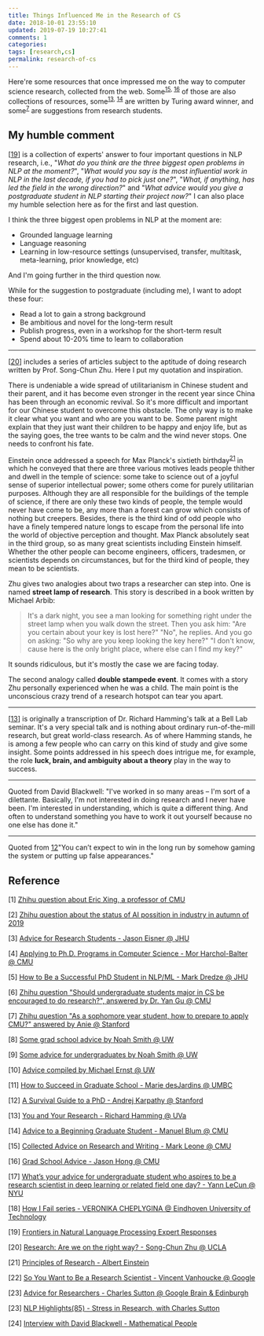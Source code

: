 ```yaml
---
title: Things Influenced Me in the Research of CS
date: 2018-10-01 23:55:10
updated: 2019-07-19 10:27:41
comments: 1
categories: 
tags: [research,cs]
permalink: research-of-cs
---
```


Here're some resources that once impressed me on the way to computer science research, collected from the web. Some<sup>[15](#footnote15), [16](#footnote16)</sup> of those are also collections of resources, some<sup>[13](#footnote13), [14](#footnote14)</sup> are written by Turing award winner, and some<sup>[7](#footnote7)</sup> are suggestions from research students.

## My humble comment

[[19](#footnote19)] is a collection of experts' answer to four important questions in NLP research, i.e., "*What do you think are the three biggest open problems in NLP at the moment?*", "*What would you say is the most influential work in NLP in the last decade, if you had to pick just one?*", "*What, if anything, has led the field in the wrong direction?*" and "*What advice would you give a postgraduate student in NLP starting their project now?*" I can also place my humble selection here as for the first and last question.

I think the three biggest open problems in NLP at the moment are:
- Grounded language learning
- Language reasoning
- Learning in low-resource settings (unsupervised, transfer, multitask, meta-learning, prior knowledge, etc)

And I'm going further in the third question now.

While for the suggestion to postgraduate (including me), I want to adopt these four:
- Read a lot to gain a strong background
- Be ambitious and novel for the long-term result
- Publish progress, even in a workshop for the short-term result
- Spend about 10-20% time to learn to collaboration

----------

[[20](#footnote20)] includes a series of articles subject to the aptitude of doing research written by Prof. Song-Chun Zhu. Here I put my quotation and inspiration.

There is undeniable a wide spread of utilitarianism in Chinese student and their parent, and it has become even stronger in the recent year since China has been through an economic revival. So it's more difficult and important for our Chinese student to overcome this obstacle. The only way is to make it clear what you want and who are you want to be. Some parent might explain that they just want their children to be happy and enjoy life, but as the saying goes, the tree wants to be calm and the wind never stops. One needs to confront his fate.

Einstein once addressed a speech for Max Planck's sixtieth birthday<sup>[21](#footnote21)</sup> in which he conveyed that there are three various motives leads people thither and dwell in the temple of science: some take to science out of a joyful sense of superior intellectual power; some others come for purely utilitarian purposes. Although they are all responsible for the buildings of the temple of science, if there are only these two kinds of people, the temple would never have come to be, any more than a forest can grow which consists of nothing but creepers. Besides, there is the third kind of odd people who have a finely tempered nature longs to escape from the personal life into the world of objective perception and thought. Max Planck absolutely seat in the third group, so as many great scientists including Einstein himself. Whether the other people can become engineers, officers, tradesmen, or scientists depends on circumstances, but for the third kind of people, they mean to be scientists.

Zhu gives two analogies about two traps a researcher can step into. One is named **street lamp of research**. This story is described in a book written by Michael Arbib:

> It's a dark night, you see a man looking for something right under the street lamp when you walk down the street. Then you ask him: "Are you certain about your key is lost here?" "No", he replies. And you go on asking: "So why are you keep looking the key here?" "I don't know, cause here is the only bright place, where else can I find my key?"

It sounds ridiculous, but it's mostly the case we are facing today.

The second analogy called **double stampede event**. It comes with a story Zhu personally experienced when he was a child. The main point is the unconscious crazy trend of a research hotspot can tear you apart.

----------

[[13](#footnote13)] is originally a transcription of Dr. Richard Hamming's talk at a Bell Lab seminar. It's a very special talk and is nothing about ordinary run-of-the-mill research, but great world-class research. As of where Hamming stands, he is among a few people who can carry on this kind of study and give some insight. Some points addressed in his speech does intrigue me, for example, the role **luck, brain, and ambiguity about a theory** play in the way to success.

----------

Quoted from David Blackwell: "I've worked in so many areas – I'm sort of a dilettante. Basically, I'm not interested in doing research and I never have been. I'm interested in understanding, which is quite a different thing. And often to understand something you have to work it out yourself because no one else has done it."

----------

Quoted from [12](#footnote12)"You can’t expect to win in the long run by somehow gaming the system or putting up false appearances."

## Reference

[<a name="footnote1">1</a>] [Zhihu question about Eric Xing, a professor of CMU](https://www.zhihu.com/question/27844042)

[<a name="footnote2">2</a>] [Zhihu question about the status of AI possition in industry in autumn of 2019](https://www.zhihu.com/question/286925266)

[<a name="footnote3">3</a>] [Advice for Research Students - Jason Eisner @ JHU](http://www.cs.jhu.edu/~jason/advice/)

[<a name="footnote4">4</a>] [Applying to Ph.D. Programs in Computer Science - Mor Harchol-Balter @ CMU](http://www.cs.cmu.edu/~harchol/gradschooltalk.pdf)

[<a name="footnote5">5</a>] [How to Be a Successful PhD Student in NLP/ML - Mark Dredze @ JHU](http://www.cs.jhu.edu/~mdredze/publications/HowtoBeaSuccessfulPhDStudent.pdf)

[<a name="footnote6">6</a>] [Zhihu question "Should undergraduate students major in CS be encouraged to do research?", answered by Dr. Yan Gu @ CMU](https://www.zhihu.com/question/26035476/answer/31886316)

[<a name="footnote7">7</a>] [Zhihu question "As a sophomore year student, how to prepare to apply CMU?" answered by Anie @ Stanford](https://www.zhihu.com/question/32111172/answer/54844272)

[<a name="footnote8">8</a>] [Some grad school advice
by Noah Smith @ UW](https://homes.cs.washington.edu/~nasmith/advice.html)

[<a name="footnote9">9</a>] [Some advice for undergraduates
by Noah Smith @ UW](https://homes.cs.washington.edu/~nasmith/undergrads.html)

[<a name="footnote10">10</a>] [Advice compiled by Michael Ernst @ UW](https://homes.cs.washington.edu/~mernst/advice/)

[<a name="footnote11">11</a>] [How to Succeed in Graduate School - Marie desJardins @ UMBC](https://www.csee.umbc.edu/~mariedj/papers/advice-summary.html)

[<a name="footnote12">12</a>] [A Survival Guide to a PhD - Andrej Karpathy @ Stanford](http://karpathy.github.io/2016/09/07/phd/)

[<a name="footnote13">13</a>] [You and Your Research - Richard Hamming @ UVa](http://www.cs.virginia.edu/~robins/YouAndYourResearch.html)

[<a name="footnote14">14</a>] [Advice to a Beginning Graduate Student - Manuel Blum @ CMU](https://www.cs.cmu.edu/~mblum/research/pdf/grad.html#THINKING)

[<a name="footnote15">15</a>] [Collected Advice on Research and Writing - Mark Leone @ CMU](https://www.cs.cmu.edu/~mleone/how-to.html)

[<a name="footnote16">16</a>] [Grad School Advice - Jason Hong @ CMU](http://www.cs.cmu.edu/~jasonh/advice.html)

[<a name="footnote17">17</a>] [What’s your advice for undergraduate student who aspires to be a research scientist in deep learning or related field one day? - Yann LeCun @ NYU](https://www.quora.com/What%E2%80%99s-your-advice-for-undergraduate-student-who-aspires-to-be-a-research-scientist-in-deep-learning-or-related-field-one-day)

[<a name="footnote18">18</a>] [How I Fail series - VERONIKA CHEPLYGINA @ Eindhoven University of Technology ](https://veronikach.com/category/how-i-fail/)

[<a name="footnote19">19</a>] [Frontiers in Natural Language Processing Expert Responses](https://docs.google.com/document/d/18NoNdArdzDLJFQGBMVMsQ-iLOowP1XXDaSVRmYN0IyM/edit#)

[<a name="footnote20">20</a>] [Research: Are we on the right way? - Song-Chun Zhu @ UCLA](http://www.stat.ucla.edu/~sczhu/research_blog.html)

[<a name="footnote21">21</a>] [Principles of Research - Albert Einstein](https://www.site.uottawa.ca/~yymao/misc/Einstein_PlanckBirthday.html)

[<a name="footnote22">22</a>] [So You Want to Be a Research Scientist - Vincent Vanhoucke @ Google](https://medium.com/s/story/so-you-want-to-be-a-research-scientist-363c075d3d4c?fbclid=IwAR0tcvEpi4DojA3xmFMsuvXg8eqjZ_kHS_0HhBbzvBZ-WK-X-FrwjOe5MbA)

[<a name="footnote23">23</a>] [Advice for Researchers - Charles Sutton @ Google Brain & Edinburgh](https://homepages.inf.ed.ac.uk/csutton/advice/)

[<a name="footnote23">23</a>] [NLP Highlights(85) - Stress in Research, with Charles Sutton](https://soundcloud.com/nlp-highlights/85-stress-in-research-with-charles-sutton)

[<a name="footnote24">24</a>] [Interview with David Blackwell - Mathematical People](https://books.google.co.jp/books?id=1eHqBgAAQBAJ&pg=PA20&lpg=PA20&redir_esc=y#v=onepage&q&f=false)